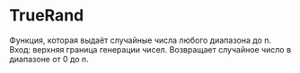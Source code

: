# TrueRand
Функция, которая выдаёт случайные числа любого диапазона до n.
Вход: верхняя граница генерации чисел.
Возвращает случайное число в диапазоне от 0 до n.
